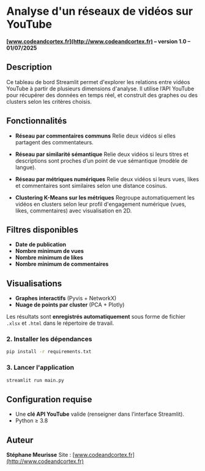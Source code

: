 # Analyse d'un réseaux de vidéos sur YouTube

**[www.codeandcortex.fr](http://www.codeandcortex.fr) – version 1.0 – 01/07/2025**

## Description

Ce tableau de bord Streamlit permet d'explorer les relations entre vidéos YouTube à partir de plusieurs dimensions d'analyse. Il utilise l’API YouTube pour récupérer des données en temps réel, et construit des graphes ou des clusters selon les critères choisis.

## Fonctionnalités

* **Réseau par commentaires communs**
  Relie deux vidéos si elles partagent des commentateurs.

* **Réseau par similarité sémantique**
  Relie deux vidéos si leurs titres et descriptions sont proches d’un point de vue sémantique (modèle de langue).

* **Réseau par métriques numériques**
  Relie deux vidéos si leurs vues, likes et commentaires sont similaires selon une distance cosinus.

* **Clustering K-Means sur les métriques**
  Regroupe automatiquement les vidéos en clusters selon leur profil d'engagement numérique (vues, likes, commentaires) avec visualisation en 2D.

## Filtres disponibles

* **Date de publication**
* **Nombre minimum de vues**
* **Nombre minimum de likes**
* **Nombre minimum de commentaires**

## Visualisations

* **Graphes interactifs** (Pyvis + NetworkX)
* **Nuage de points par cluster** (PCA + Plotly)

Les résultats sont **enregistrés automatiquement** sous forme de fichier `.xlsx` et `.html` dans le répertoire de travail.

### 2. Installer les dépendances

```bash
pip install -r requirements.txt
```

### 3. Lancer l'application

```bash
streamlit run main.py
```

## Configuration requise

* Une **clé API YouTube** valide (renseigner dans l’interface Streamlit).
* Python ≥ 3.8

## Auteur

**Stéphane Meurisse**
Site : [www.codeandcortex.fr](http://www.codeandcortex.fr)
